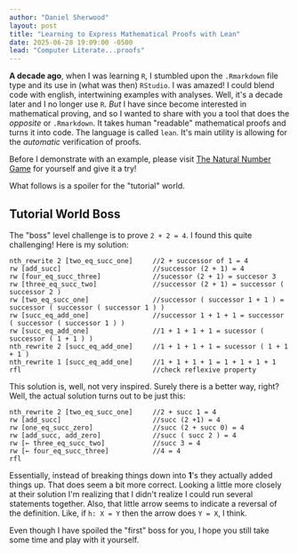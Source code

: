 ```yaml
---
author: "Daniel Sherwood"
layout: post
title: "Learning to Express Mathematical Proofs with Lean"
date: 2025-06-28 19:09:00 -0500
lead: "Computer Literate...proofs"
---
```


**A decade ago**, when I was learning ```R```, I stumbled upon the ```.Rmarkdown``` file type and its use in (what was then) `RStudio`. 
I was amazed! I could blend code with english, intertwining examples with analyses. 
Well, it's a decade later and I no longer use ```R```. *But* I have since become interested in mathematical proving, and so I wanted to share with you a tool that does the *opposite* or ```.Rmarkdown```. 
It takes human "readable" mathematical proofs and turns it into code.
The language is called ```lean```. It's main utility is allowing for the *automatic* verification of proofs. 

Before I demonstrate with an example, please visit [The Natural Number Game](https://adam.math.hhu.de/#/g/leanprover-community/nng4)
for yourself and give it a try! 

What follows is a spoiler for the "tutorial" world. 

## Tutorial World Boss
The "boss" level challenge is to prove ```2 + 2 = 4```. I found this quite challenging! 
Here is my solution: 

```{lean}
nth_rewrite 2 [two_eq_succ_one]     //2 + successor of 1 = 4
rw [add_succ]                       //successor (2 + 1) = 4
rw [four_eq_succ_three]             //sucessor (2 + 1) = succesor 3
rw [three_eq_succ_two]              //successor (2 + 1) = successor ( successor 2 )
rw [two_eq_succ_one]                //successor ( successor 1 + 1 ) = successor ( successor ( successor 1 ) ) 
rw [succ_eq_add_one]                //successor 1 + 1 + 1 = successor ( successor ( successor 1 ) ) 
rw [succ_eq_add_one]                //1 + 1 + 1 + 1 = sucessor ( successor ( 1 + 1 ) ) 
nth_rewrite 2 [succ_eq_add_one]     //1 + 1 + 1 + 1 = sucessor ( 1 + 1 + 1 )
nth_rewrite 1 [succ_eq_add_one]     //1 + 1 + 1 + 1 = 1 + 1 + 1 + 1
rfl                                 //check reflexive property 
```
This solution is, well, not very inspired. Surely there is a better way, right? 
Well, the actual solution turns out to be just this: 

```{lean}
nth_rewrite 2 [two_eq_succ_one]     //2 + succ 1 = 4 
rw [add_succ]                       //succ (2 +1) = 4
rw [one_eq_succ_zero]               //succ (2 + succ 0) = 4
rw [add_succ, add_zero]             //succ ( succ 2 ) = 4
rw [← three_eq_succ_two]            //succ 3 = 4
rw [← four_eq_succ_three]           //4 = 4
rfl
```

Essentially, instead of breaking things down into **1**'s they actually added things up. 
That does seem a bit more correct.
Looking a little more closely at their solution I'm realizing that I didn't realize I could run several statements together. 
Also, that little arrow seems to indicate a reversal of the definition. 
Like, if ```h: X = Y``` then the arrow does ```Y = X```, I think. 

Even though I have spoiled the "first" boss for you, I hope you still take some time and play with it yourself. 
